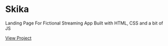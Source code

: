 # Skika
Landing Page For Fictional Streaming App
Built with HTML, CSS and a bit of JS

[View Project](https://odongowaga.github.io/Skika/)

